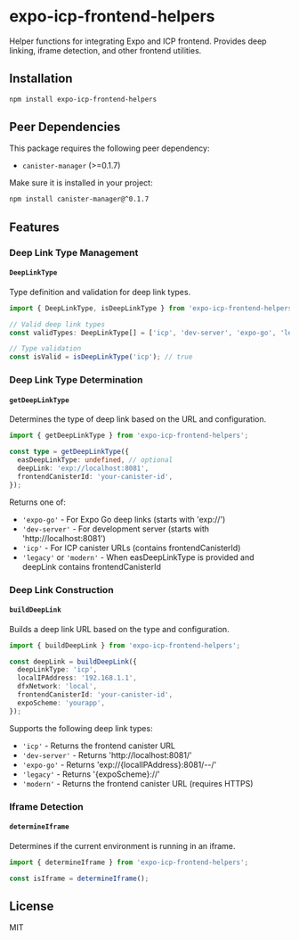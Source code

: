# expo-icp-frontend-helpers

Helper functions for integrating Expo and ICP frontend. Provides deep linking, iframe detection, and other frontend utilities.

## Installation

```bash
npm install expo-icp-frontend-helpers
```

## Peer Dependencies

This package requires the following peer dependency:

- `canister-manager` (>=0.1.7)

Make sure it is installed in your project:

```bash
npm install canister-manager@^0.1.7
```

## Features

### Deep Link Type Management

#### `DeepLinkType`

Type definition and validation for deep link types.

```typescript
import { DeepLinkType, isDeepLinkType } from 'expo-icp-frontend-helpers';

// Valid deep link types
const validTypes: DeepLinkType[] = ['icp', 'dev-server', 'expo-go', 'legacy', 'modern'];

// Type validation
const isValid = isDeepLinkType('icp'); // true
```

### Deep Link Type Determination

#### `getDeepLinkType`

Determines the type of deep link based on the URL and configuration.

```typescript
import { getDeepLinkType } from 'expo-icp-frontend-helpers';

const type = getDeepLinkType({
  easDeepLinkType: undefined, // optional
  deepLink: 'exp://localhost:8081',
  frontendCanisterId: 'your-canister-id',
});
```

Returns one of:
- `'expo-go'` - For Expo Go deep links (starts with 'exp://')
- `'dev-server'` - For development server (starts with 'http://localhost:8081')
- `'icp'` - For ICP canister URLs (contains frontendCanisterId)
- `'legacy'` or `'modern'` - When easDeepLinkType is provided and deepLink contains frontendCanisterId

### Deep Link Construction

#### `buildDeepLink`

Builds a deep link URL based on the type and configuration.

```typescript
import { buildDeepLink } from 'expo-icp-frontend-helpers';

const deepLink = buildDeepLink({
  deepLinkType: 'icp',
  localIPAddress: '192.168.1.1',
  dfxNetwork: 'local',
  frontendCanisterId: 'your-canister-id',
  expoScheme: 'yourapp',
});
```

Supports the following deep link types:
- `'icp'` - Returns the frontend canister URL
- `'dev-server'` - Returns 'http://localhost:8081/'
- `'expo-go'` - Returns 'exp://{localIPAddress}:8081/--/'
- `'legacy'` - Returns '{expoScheme}://'
- `'modern'` - Returns the frontend canister URL (requires HTTPS)

### Iframe Detection

#### `determineIframe`

Determines if the current environment is running in an iframe.

```typescript
import { determineIframe } from 'expo-icp-frontend-helpers';

const isIframe = determineIframe();
```

## License

MIT

